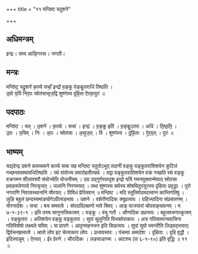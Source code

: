 +++
title = "११ मन्दिष्ट यदुशने"

+++
## अधिमन्त्रम्
इन्द्रः। सव्य आङ्गिरसः। जगती।

## मन्त्रः
मन्दि॑ष्ट॒ यदु॒शने॑ का॒व्ये सचाँ॒ इन्द्रो॑ व॒ङ्कू व॑ङ्कु॒तराधि॑ तिष्ठति ।  
उ॒ग्रो य॒यिं निर॒पः स्रोत॑सासृज॒द्वि शुष्ण॑स्य दृंहि॒ता ऐ॑रय॒त्पुरः॑ ॥

## पदपाठः
मन्दि॑ष्ट । यत् । उ॒शने॑ । का॒व्ये । सचा॑ । इन्द्रः॑ । व॒ङ्कू इति॑ । व॒ङ्कु॒ऽतरा । अधि॑ । ति॒ष्ठ॒ति॒ ।  
उ॒ग्रः । य॒यिम् । निः । अ॒पः । स्रोत॑सा । अ॒सृ॒ज॒त् । वि । शुष्ण॑स्य । दृं॒हि॒ताः । ऐ॒र॒य॒त् । पुरः॑ ॥

## भाष्यम्
यद्यदेन्द्र उशने कामयमाने काव्ये सचा सह मन्दिष्ट स्तुतोऽभूत् तदानीं वङ्कू वङ्कुतराशिशयेन कुटिलं गच्छन्तावश्वावधितिष्ठति । रथे संयोज्य तमारोहतीत्यर्थः । यद्वा वङ्कुतरातिशयेन वक्रं गच्छति रथे वङ्कू वक्रगमन शीलावश्वौ संयोज्येति योजनीयम् । उग्र उद्गूर्णस्तादृश इन्द्रो ययिं गमनयुक्तान्मेघात् स्रोतसा प्रवाहरूपेणापो निरसृजत् । जलानि निरगमयत् । तथा शुष्णस्य सर्वस्य शोषयितुरसुरस्य दृंहिताः प्रवृद्धाः । पुरो नगराणि निवासस्थानानि व्यैरयत् । विविधं प्रेरितवान् ॥ मन्दिष्ट । मदि स्तुतिमोदमदस्वप्न कान्तिगतिषु । लुङि बहुलं छन्दस्यमाङ्योगेऽपीत्यडभावः । उशने । वशेरौणादिकः क्युप्रत्ययः । ग्रहिज्यादिना संप्रसारणम् । योरनादेशः । सचा । षच समवाये । संपदादिलक्षणो भावे क्विप् । आङ् याजयारां चोपसङ्ख्यानम् । म ७-१-३९-१ । इति तस्य सानुनासिकत्वम् । वङ्कू । वंचु गतौ । औणादिक उप्रत्ययः । बहुलवचनात्कुत्वम् । वङ्कुतरा । अतिशयेन वङ्कू वङ्कुतरा । सुपां सुलुगिति विभक्तेराकारः । अत्र गतिसामान्यवाचिना गतिविशेषो लक्ष्यते ययिम् । या प्रापणे । आदृगमहनजन इति किप्रत्ययः । सुपां सुपो भवन्तीति लिड्वद्भावात् द्विर्वचनह्रस्वत्वे । आतो लोप इट चेत्याकार लोपः । प्रत्ययस्वरः । पंचम्या अमादेशः । दृंहिताः । दृहि वृद्धौ । इदित्त्वान्नुम् । ऐरयत् । ईर प्रेरणे । चौरादिकः । लङ्याडागमः । आटश्च (पा ६-१-९०) इति वृद्धिः ॥ ११ ॥